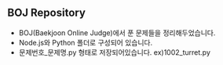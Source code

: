 ## BOJ Repository
* BOJ(Baekjoon Online Judge)에서 푼 문제들을 정리해두었습니다.
* Node.js와 Python 폴더로 구성되어 있습니다.
* 문제번호_문제명.py 형태로 저장되어있습니다. ex)1002_turret.py
